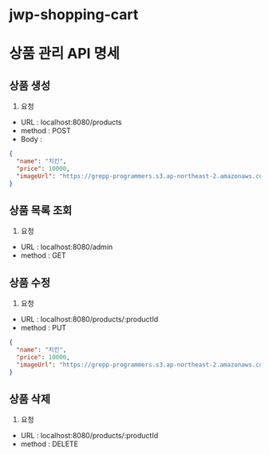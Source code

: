 # jwp-shopping-cart

# 상품 관리 API 명세

## 상품 생성

1. 요청

- URL : localhost:8080/products
- method : POST
- Body :

```json
{
  "name": "치킨",
  "price": 10000,
  "imageUrl": "https://grepp-programmers.s3.ap-northeast-2.amazonaws.com/files/production/d440b8f4-91c3-4272-8a81-876e9aaffb9c/RisingStarGraphBox.jpg"
}
```

## 상품 목록 조회

1. 요청

- URL : localhost:8080/admin
- method : GET

## 상품 수정

1. 요청

- URL : localhost:8080/products/:productId
- method : PUT

```json
{
  "name": "치킨",
  "price": 10000,
  "imageUrl": "https://grepp-programmers.s3.ap-northeast-2.amazonaws.com/files/production/d440b8f4-91c3-4272-8a81-876e9aaffb9c/RisingStarGraphBox.jpg"
}
```

## 상품 삭제

1. 요청

- URL : localhost:8080/products/:productId
- method : DELETE